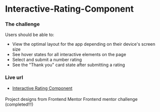# Interactive-Rating-Component

### The challenge

Users should be able to:

- View the optimal layout for the app depending on their device's screen size
- See hover states for all interactive elements on the page
- Select and submit a number rating
- See the "Thank you" card state after submitting a rating

### Live url
* [Interactive Rating Component](https://interactive-ratings-component-project.netlify.app)


####
Project designs from Frontend Mentor
Frontend mentor challenge (completed!!!)
